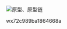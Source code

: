 ![原型、原型链](https://user-gold-cdn.xitu.io/2020/4/11/171684068557afcb?imageView2/2/w/480/h/480/q/85/interlace/1)

 wx72c989ba1864668a 